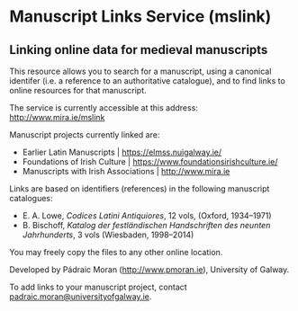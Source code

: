 # Manuscript Links Service (mslink)
## Linking online data for medieval manuscripts

This resource allows you to search for a manuscript, using a canonical identifer (i.e. a reference to an authoritative catalogue), and to find links to online resources for that manuscript.

The service is currently accessible at this address:
http://www.mira.ie/mslink

Manuscript projects currently linked are:

- Earlier Latin Manuscripts | https://elmss.nuigalway.ie/
- Foundations of Irish Culture | https://www.foundationsirishculture.ie/
- Manuscripts with Irish Associations | http://www.mira.ie

Links are based on identifiers (references) in the following manuscript catalogues:

- E. A. Lowe, _Codices Latini Antiquiores_, 12 vols, (Oxford, 1934–1971)
- B. Bischoff, _Katalog der festländischen Handschriften des neunten Jahrhunderts_, 3 vols (Wiesbaden, 1998–2014)

You may freely copy the files to any other online location.

Developed by Pádraic Moran (http://www.pmoran.ie), University of Galway. 

To add links to your manuscript project, contact padraic.moran@universityofgalway.ie.






